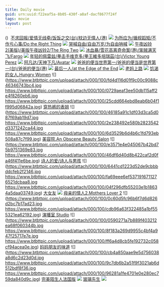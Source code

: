 ```yaml
---
title: Daily movie
guid: urn:uuid:f22eaf5a-8b05-430f-a8af-dacf8677f24f
tags: movie
layout: post
---
```


()
![]()
[不求回报/爱情无线牵/饭饭之交(台)/枕边无情人(港)](magnet:?xt=urn:btih:0b94bbc6cfa8e55d9a63f8cfe344857c233cc7d6)
![](http://img.google.com.btba.xiaoeryi.com/upload/2015/11/16/A46103697U4075.big.jpg)
[为所应为/循规蹈矩/不作亏心事/Do the Right Thing](magnet:?xt=urn:btih:5ce156a74e2bacdc08f21a66a637660c60442d67)
![](http://img.google.com.btba.xiaoeryi.com/upload/2019/03/10/55k1524O989161.big.jpg)
[哭喊自由/自由万岁/为自由呐喊](magnet:?xt=urn:btih:b2258aafb089f6e8bb65230f771f285c01c21766)
![](http://img.google.com.btba.xiaoeryi.com/upload/2014/10/31/fVKE4EVEK46b.big.jpg)
[午夜凶铃2(美版)/美版午夜凶铃2/The Ring Two](magnet:?xt=urn:btih:49959c1515777048baa64759120f6c7ae8e99eaf)
![](http://img.google.com.btba.xiaoeryi.com/upload/2019/03/10/789_05P2552151.big.jpg)
[冰血暴/雪花高离奇命案(港)/笨贼满天飞/Fargo](magnet:?xt=urn:btih:42aa0f4ee53903970123b71db182aa8ca646021a)
![](http://img.google.com.btba.xiaoeryi.com/upload/2014/10/31/mAAAasX8ohsa.big.jpg)
[年轻的佩雷兹/拳击手维克多/拳王維多培瑞茲(台)/Victor Young Perez](magnet:?xt=urn:btih:df5ae33eeff797a768dd09f7271f74d733348aa6)
![](http://img.google.com.btba.xiaoeryi.com/upload/2019/03/10/51X0275051301k.big.jpg)
[阿凡达/天神下凡/Avatar](magnet:?xt=urn:btih:1d916b006eb464f3871a85d4cd0fc245098a67a9)
![](http://img.google.com.btba.xiaoeryi.com/upload/2015/08/26/xqsUvX6NLsT_QMwLpJ4nqe.big.jpg)
[爸爸的便当世界第一/爸爸的便当是世界第一(台)/爸爸的便当(港)](magnet:?xt=urn:btih:d51bddce250fdf5984141aec6585709173cc9a96)
![](http://img.google.com.btba.xiaoeryi.com/upload/2019/03/09/8315500Tt61292.big.jpg)
[最后一人/at the Edge of the End](magnet:?xt=urn:btih:b8f361f5c249502e425017f8c5cb2e59dbfe5c60)
![](http://img.google.com.btba.xiaoeryi.com/upload/2019/03/09/41526453I5211t.big.jpg)
[老妈上路](ed2k://|file|老妈上路.720p.BD中字[最新电影www.77kyy.com](ED2000.COM).mp4|1259071777|3344804BBFD135A0F4408A02ADE55B14|h=GDOGPDIHY42NDAXWPAQ27PRPEVQ7LXZU|/老妈上路.720p.BD中字.mp4)
![](https://tu.66vod.net/2019/0509.jpg)
[饥渴的女人.Hungry Women](magnet:?xt=urn:btih:7D483CF2DE039529FD7B81B7D72AEB851973E99)
![](https://www.btbttpic.com/upload/attach/000/100/fd4d116d01f9c00c9088c46346743bc4.jpg
https://www.btbttpic.com/upload/attach/000/100/0729aeaf3ee50db115aff2e4f8260eb6.jpg
https://www.btbttpic.com/upload/attach/000/100/25cdd664ebd8eab6b04f1f995d06842a.jpg)
[穿热裤的表姐](magnet:?xt=urn:btih:7D483CF2D039529FD7B81B7D72AEB851973E99)
![](https://www.btbttpic.com/upload/attach/000/100/46185a91c1df03d3ca5d087f69ab19d7.jpg
https://www.btbttpic.com/upload/attach/000/100/2e238492e580b2823542d3371242ca44.jpg
https://www.btbttpic.com/upload/attach/000/100/6d3529b6d4b6c1fd793eb508a87c7f99.jpg)
[美容院.An Obscene Beauty Salon](magnet:?xt=urn:btih:7D83CF2D3E039529FD7B81B7D72AEB851973E99)
![](https://www.btbttpic.com/upload/attach/000/100/e3571e4e045067b42bd75b9751369e83.jpg
https://www.btbttpic.com/upload/attach/000/100/46df6d40d8b422caf2d0fa46f411e6be.jpg)
[诗人的爱/诗人与男孩](magnet:?xt=urn:btih:7D483CF2D3E039529FD7B81B7D72AEB851973E99)
![](https://www.btbttpic.com/upload/attach/000/100/6441cd1223d52de9cbbbddcfeb2f2146.jpg
https://www.btbttpic.com/upload/attach/000/100/fa69eee6ef5371916711276521dcbaa8.jpg
https://www.btbttpic.com/upload/attach/000/100/04f296dfb55203e1b18634a5daa03749.jpg)
[大女友](magnet:?xt=urn:btih:77FFF267C83F7DDDFB50963463F99332B24D9A8)
![](https://www.btbttpic.com/upload/attach/000/100/4e3573aaf6cc10ad8380d9e4f493465c.jpg)
[母亲的情人2.Mothers Lover 2](magnet:?xt=urn:btih:77FFF267C837DD1DFB50963463F99332B24D9A8)
![](https://www.btbttpic.com/upload/attach/000/100/0c60d5fc96b6f7d6d826d2bc7b17ad23.jpg
https://www.btbttpic.com/upload/attach/000/100/cdb96a63f322485a1bf555321ea62192.jpg)
[演播室 Studio](magnet:?xt=urn:btih:77FF267C83F7DD1DFB50963463F99332B24D9A8)
![](https://www.btbttpic.com/upload/attach/000/100/0590271a7b889f403212ea68f060344b.jpg
https://www.btbttpic.com/upload/attach/000/100/8f183a269d9955c4bf4a947f25717e7e.jpg
https://www.btbttpic.com/upload/attach/000/100/ff6a4d8cb5fe192732c058cf94acea0e.jpg)
[妈妈朋友的味道](magnet:?xt=urn:btih:77FFF267C3F7DD1DFB50963463F99332B24D9A8)
![](https://www.btbttpic.com/upload/attach/000/100/cb4a850aae9e5d756038a8d6c2d23d0d.jpg
https://www.btbttpic.com/upload/attach/000/100/9c7db6b2a51f9f3021ab6d512bdf8f36.jpg
https://www.btbttpic.com/upload/attach/000/100/96281a1fe4701e0e280ec759da840d9c.jpg)
[完美陌生人法国版](ed2k://|file|游戏.1080p.BD中字[最新电影www.77kyy.com](ED2000.COM).mp4|3326620939|439B979AF8838EBB0B7B2CA355DB5E37|h=7OMDLPABZCDYJXHL4VSSX4OUNHUU56TY|/游戏.1080p.BD中字.mp4)
![](https://tu.66vod.net/2018/4695.jpg)
[玻璃先生](magnet:?xt=urn:btih:037EB65B244B8B4227E50C564EBF4DE3C148B05F)
![](https://img1.doubanio.com/view/photo/l/public/p2541258858.jpg)
